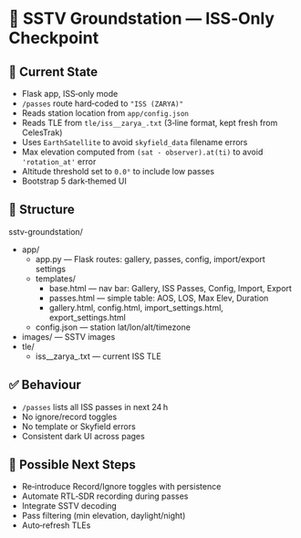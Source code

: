 # 📡 SSTV Groundstation — ISS‑Only Checkpoint

## 📌 Current State
- Flask app, ISS‑only mode
- `/passes` route hard‑coded to `"ISS (ZARYA)"`
- Reads station location from `app/config.json`
- Reads TLE from `tle/iss__zarya_.txt` (3‑line format, kept fresh from CelesTrak)
- Uses `EarthSatellite` to avoid `skyfield_data` filename errors
- Max elevation computed from `(sat - observer).at(ti)` to avoid `'rotation_at'` error
- Altitude threshold set to `0.0°` to include low passes
- Bootstrap 5 dark‑themed UI

## 📂 Structure
sstv-groundstation/
- app/
  - app.py — Flask routes: gallery, passes, config, import/export settings
  - templates/
    - base.html — nav bar: Gallery, ISS Passes, Config, Import, Export
    - passes.html — simple table: AOS, LOS, Max Elev, Duration
    - gallery.html, config.html, import_settings.html, export_settings.html
  - config.json — station lat/lon/alt/timezone
- images/ — SSTV images
- tle/
  - iss__zarya_.txt — current ISS TLE

## ✅ Behaviour
- `/passes` lists all ISS passes in next 24 h
- No ignore/record toggles
- No template or Skyfield errors
- Consistent dark UI across pages

## 🚀 Possible Next Steps
- Re‑introduce Record/Ignore toggles with persistence
- Automate RTL‑SDR recording during passes
- Integrate SSTV decoding
- Pass filtering (min elevation, daylight/night)
- Auto‑refresh TLEs
